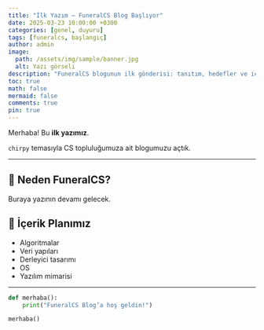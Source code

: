 ```yaml
---
title: "İlk Yazım – FuneralCS Blog Başlıyor"
date: 2025-03-23 10:00:00 +0300
categories: [genel, duyuru]
tags: [funeralcs, başlangıç]
author: admin
image:
  path: /assets/img/sample/banner.jpg
  alt: Yazı görseli
description: "FuneralCS blogunun ilk gönderisi: tanıtım, hedefler ve içerik planı."
toc: true
math: false
mermaid: false
comments: true
pin: true
---
```


Merhaba! Bu **ilk yazımız**.

`chirpy` temasıyla CS topluluğumuza ait blogumuzu açtık.

---

## 🎯 Neden FuneralCS?

Buraya yazının devamı gelecek.

## 🚀 İçerik Planımız

- Algoritmalar
- Veri yapıları
- Derleyici tasarımı
- OS
- Yazılım mimarisi

---

```python
def merhaba():
    print("FuneralCS Blog’a hoş geldin!")

merhaba()
```
